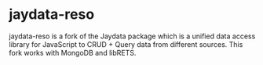 
jaydata-reso
=======

jaydata-reso is a fork of the Jaydata package which is a unified data access library for JavaScript to CRUD + Query data from different sources.  This fork works with MongoDB and libRETS.

